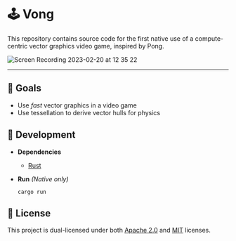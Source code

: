 # 🕹️ Vong

This repository contains source code for the first native use of a compute-centric vector graphics video game, inspired by Pong.

![Screen Recording 2023-02-20 at 12 35 22](https://user-images.githubusercontent.com/48108917/220213333-9490b8f5-56f7-42e2-a26e-b73bd387e24e.gif)

---

## 🚩 Goals

- Use *fast* vector graphics in a video game
- Use tessellation to derive vector hulls for physics

## 🔧 Development

- **Dependencies**
  - [Rust](https://www.rust-lang.org/)

- **Run** *(Native only)*

  ```shell
  cargo run
  ```

## 🔏 License

This project is dual-licensed under both [Apache 2.0](LICENSE-APACHE) and [MIT](LICENSE-MIT) licenses.
